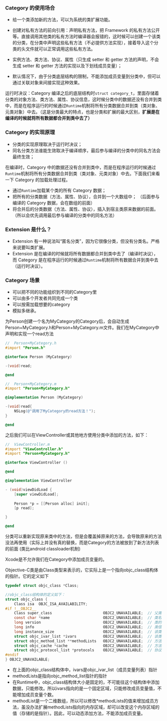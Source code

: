 ### Category 的使用场合

* 给一个类添加新的方法，可以为系统的类扩展功能。

* 创建对私有方法的前向引用：声明私有方法，把 Framework 的私有方法公开等。直接调用其他类的私有方法时编译器会报错的，这时候可以创建一个该类的分类，在分类中声明这些私有方法（不必提供方法实现），接着导入这个分类的头文件就可以正常调用这些私有方法。
* 实例方法、类方法、协议、属性（只生成 setter 和 getter 方法的声明，不会生成 setter 和 getter 方法的实现以及下划线成员变量）；
* 默认情况下，由于分类底层结构的限制，不能添加成员变量到分类中，但可以通过关联对象来间接实现这种效果。

运行时决议：Category 编译之后的底层结构时`struct category_t`，里面存储着分类的对象方法、类方法、属性、协议信息，这时候分类中的数据还没有合并到类中，而是在程序运行的时候通过`Runtime`机制将所有分类数据合并到类（类对象、元类对象）中去。（这是分类最大的特点，也是分类和扩展的最大区别，**扩展是在编译的时候就将所有数据都合并到类中去了）**

### Category 的实现原理

* 分类的实现原理取决于运行时决议；
* 同名分类方法谁能生效取决于编译顺序，最后参与编译的分类中的同名方法会最终生效；

在编译时，Category 中的数据还没有合并到类中，而是在程序运行的时候通过`Runtime`机制将所有分类数据合并到类（类对象、元类对象）中去。下面我们来看一下 Category 的加载处理过程。

* 通过`Runtime`加载某个类的所有 Category 数据；
* 把所有的分类数据（方法、属性、协议），合并到一个大数组中；
  （后面参与编译的 Category 数据，会在数组的前面）
* 将合并后的分类数据（方法、属性、协议），插入到宿主类原来数据的前面。
  （所以会优先调用最后参与编译的分类中的同名方法）

### Extension 是什么？

* Extension 有一种说法叫“匿名分类”，因为它很像分类，但没有分类名。严格来说要叫类扩展。
* Extension 是在编译的时候就将所有数据都合并到类中去了（编译时决议），而 Category 是在程序运行的时候通过`Runtime`机制将所有数据合并到类中去（运行时决议）。

### Category 场景

* 可以把不同的功能组织到不同的Category里
* 可以由多个开发者共同完成一个类
* 可以按需加载想要的category
* 模拟多继承。

为Person创建一个名为MyCategory的Category后，会自动生成Person+MyCategory.h和Person+MyCategory.m文件。我们在MyCategory中声明和实现一个read方法

```objective-c
//  Person+MyCategory.h
#import "Person.h"

@interface Person (MyCategory)

-(void)read;

@end

```

```objective-c
//  Person+MyCategory.m
#import "Person+MyCategory.h"

@implementation Person (MyCategory)

-(void)read{
    NSLog(@"调用了MyCategory的read方法！");
}

@end

```

之后我们可以在ViewController或其他地方使用分类中添加的方法，如下：

```objective-c
//  ViewController.m
#import "ViewController.h"
#import "Person+MyCategory.h"

@interface ViewController ()

@end

@implementation ViewController

- (void)viewDidLoad {
    [super viewDidLoad];
    
    Person *p = [[Person alloc] init];
    [p read];

}

@end

```

分类可以重新实现原来类中的方法，但是会覆盖掉原来的方法，会导致原来的方法没法再使用（实际上并没有真的替换，而是Category的方法被放到了新方法列表的前面 (类比android classloader机制)

Xcode是不允许我们在Category中添加成员变量的。

Objective-C类是由Class类型来表示的，它实际上是一个指向objc_class结构体的指针。它的定义如下

```objective-c
typedef struct objc_class *Class;

//objc_class结构体的定义如下：
struct objc_class {
    Class isa  OBJC_ISA_AVAILABILITY;
#if !__OBJC2__
    Class super_class                       OBJC2_UNAVAILABLE;  // 父类
    const char *name                        OBJC2_UNAVAILABLE;  // 类名
    long version                            OBJC2_UNAVAILABLE;  // 类的版本信息，默认为0
    long info                               OBJC2_UNAVAILABLE;  // 类信息，供运行期使用的一些位标识
    long instance_size                      OBJC2_UNAVAILABLE;  // 该类的实例变量大小
    struct objc_ivar_list *ivars            OBJC2_UNAVAILABLE;  // 该类的成员变量链表
    struct objc_method_list **methodLists   OBJC2_UNAVAILABLE;  // 方法定义的链表
    struct objc_cache *cache                OBJC2_UNAVAILABLE;  // 方法缓存
    struct objc_protocol_list *protocols    OBJC2_UNAVAILABLE;  // 协议链表
#endif
} OBJC2_UNAVAILABLE;

```

* 在上面的objc_class结构体中，ivars是objc_ivar_list（成员变量列表）指针
* methodLists是指向objc_method_list指针的指针
* 在Runtime中，objc_class结构体大小是固定的，不可能往这个结构体中添加数据，只能修改。所以ivars指向的是一个固定区域，只能修改成员变量值，不能增加成员变量个数。
* methodList是一个二维数组，所以可以修改*methodLists的值来增加成员方法，虽没办法扩展methodLists指向的内存区域，却可以改变这个内存区域的值（存储的是指针）。因此，可以动态添加方法，不能添加成员变量。

























